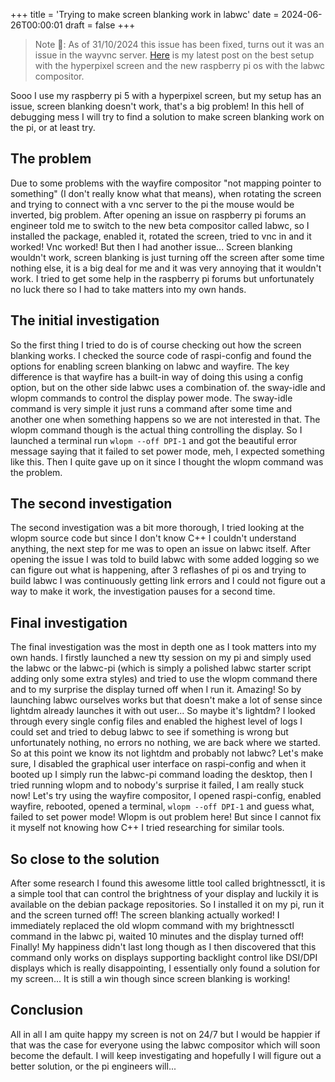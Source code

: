 +++
title = 'Trying to make screen blanking work in labwc'
date = 2024-06-26T00:00:01
draft = false
+++

> Note 📝: As of 31/10/2024 this issue has been fixed, turns out it was an issue in the wayvnc server. [Here](https://doesmycode.work/posts/hyperpixel-raspberry-pi-os-bookworm) is my latest post on the best setup with the hyperpixel screen and the new raspberry pi os with the labwc compositor.

Sooo I use my raspberry pi 5 with a hyperpixel screen, but my setup has an issue, screen blanking doesn't work, that's a big problem! In this hell of debugging mess I will try to find a solution to make screen blanking work on the pi, or at least try.

## The problem

Due to some problems with the wayfire compositor "not mapping pointer to something" (I don't really know what that means), when rotating the screen and trying to connect with a vnc server to the pi the mouse would be inverted, big problem. After opening an issue on raspberry pi forums an engineer told me to switch to the new beta compositor called labwc, so I installed the package, enabled it, rotated the screen, tried to vnc in and it worked! Vnc worked! But then I had another issue... Screen blanking wouldn't work, screen blanking is just turning off the screen after some time nothing else, it is a big deal for me and it was very annoying that it wouldn't work. I tried to get some help in the raspberry pi forums but unfortunately no luck there so I had to take matters into my own hands.

## The initial investigation

So the first thing I tried to do is of course checking out how the screen blanking works. I checked the source code of raspi-config and found the options for enabling screen blanking on labwc and wayfire. The key difference is that wayfire has a built-in way of doing this using a config option, but on the other side labwc uses a combination of. the sway-idle and wlopm commands to control the display power mode. The sway-idle command is very simple it just runs a command after some time and another one when something happens so we are not interested in that. The wlopm command though is the actual thing controlling the display. So I launched a terminal run `wlopm --off DPI-1` and got the beautiful error message saying that it failed to set power mode, meh, I expected something like this. Then I quite gave up on it since I thought the wlopm command was the problem.

## The second investigation

The second investigation was a bit more thorough, I tried looking at the wlopm source code but since I don't know C++ I couldn't understand anything, the next step for me was to open an issue on labwc itself. After opening the issue I was told to build labwc with some added logging so we can figure out what is happening, after 3 reflashes of pi os and trying to build labwc I was continuously getting link errors and I could not figure out a way to make it work, the investigation pauses for a second time.

## Final investigation

The final investigation was the most in depth one as I took matters into my own hands. I firstly launched a new tty session on my pi and simply used the labwc or the labwc-pi (which is simply a polished labwc starter script adding only some extra styles) and tried to use the wlopm command there and to my surprise the display turned off when I run it. Amazing! So by launching labwc ourselves works but that doesn't make a lot of sense since lightdm already launches it with out user... So maybe it's lightdm? I looked through every single config files and enabled the highest level of logs I could set and tried to debug labwc to see if something is wrong but unfortunately nothing, no errors no nothing, we are back where we started. So at this point we know its not lightdm and probably not labwc? Let's make sure, I disabled the graphical user interface on raspi-config and when it booted up I simply run the labwc-pi command loading the desktop, then I tried running wlopm and to nobody's surprise it failed, I am really stuck now! Let's try using the wayfire compositor, I opened raspi-config, enabled wayfire, rebooted, opened a terminal, `wlopm --off DPI-1` and guess what, failed to set power mode! Wlopm is out problem here! But since I cannot fix it myself not knowing how C++ I tried researching for similar tools.

## So close to the solution

After some research I found this awesome little tool called brightnessctl, it is a simple tool that can control the brightness of your display and luckily it is available on the debian package repositories. So I installed it on my pi, run it and the screen turned off! The screen blanking actually worked! I immediately replaced the old wlopm command with my brightnessctl command in the labwc pi, waited 10 minutes and the display turned off! Finally! My happiness didn't last long though as I then discovered that this command only works on displays supporting backlight control like DSI/DPI displays which is really disappointing, I essentially only found a solution for my screen... It is still a win though since screen blanking is working!

## Conclusion

All in all I am quite happy my screen is not on 24/7 but I would be happier if that was the case for everyone using the labwc compositor which will soon become the default. I will keep investigating and hopefully I will figure out a better solution, or the pi engineers will...

